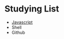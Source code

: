 # Studying List

- [Javascript](https://github.com/jonghagi77/Learn/tree/master/JavaScript)
- Shell
- Github 